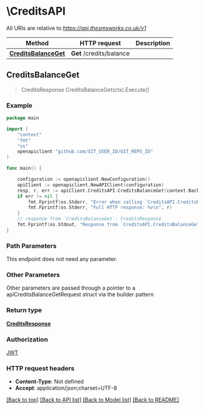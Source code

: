 # \CreditsAPI

All URIs are relative to *https://api.thesmsworks.co.uk/v1*

Method | HTTP request | Description
------------- | ------------- | -------------
[**CreditsBalanceGet**](CreditsAPI.md#CreditsBalanceGet) | **Get** /credits/balance | 



## CreditsBalanceGet

> CreditsResponse CreditsBalanceGet(ctx).Execute()





### Example

```go
package main

import (
    "context"
    "fmt"
    "os"
    openapiclient "github.com/GIT_USER_ID/GIT_REPO_ID"
)

func main() {

    configuration := openapiclient.NewConfiguration()
    apiClient := openapiclient.NewAPIClient(configuration)
    resp, r, err := apiClient.CreditsAPI.CreditsBalanceGet(context.Background()).Execute()
    if err != nil {
        fmt.Fprintf(os.Stderr, "Error when calling `CreditsAPI.CreditsBalanceGet``: %v\n", err)
        fmt.Fprintf(os.Stderr, "Full HTTP response: %v\n", r)
    }
    // response from `CreditsBalanceGet`: CreditsResponse
    fmt.Fprintf(os.Stdout, "Response from `CreditsAPI.CreditsBalanceGet`: %v\n", resp)
}
```

### Path Parameters

This endpoint does not need any parameter.

### Other Parameters

Other parameters are passed through a pointer to a apiCreditsBalanceGetRequest struct via the builder pattern


### Return type

[**CreditsResponse**](CreditsResponse.md)

### Authorization

[JWT](../README.md#JWT)

### HTTP request headers

- **Content-Type**: Not defined
- **Accept**: application/json;charset=UTF-8

[[Back to top]](#) [[Back to API list]](../README.md#documentation-for-api-endpoints)
[[Back to Model list]](../README.md#documentation-for-models)
[[Back to README]](../README.md)

